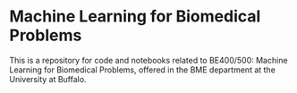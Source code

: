 # Machine Learning for Biomedical Problems

This is a repository for code and notebooks related to BE400/500: Machine
Learning for Biomedical Problems, offered in the BME department at the
University at Buffalo.


